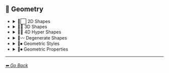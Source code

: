 ## 💠 Geometry

- <details><summary>💠⬜ 2D Shapes</summary><p>

    | Keyword        | Example      |
    | ------------- |:-------------:|
	|Point| <img src="https://github.com/willwulfken/MidJourney-Styles-and-Keywords/blob/main/Images/MidJourney%20Styles%20(sphere)/Geometry/sphere_Point.png?raw=true" width="256" /> |
	|Dot| <img src="https://github.com/willwulfken/MidJourney-Styles-and-Keywords/blob/main/Images/MidJourney%20Styles%20(sphere)/Geometry/sphere_Dot.png?raw=true" width="256" /> |
	|Line| <img src="https://github.com/willwulfken/MidJourney-Styles-and-Keywords/blob/main/Images/MidJourney%20Styles%20(sphere)/Geometry/sphere_Line.png?raw=true" width="256" /> |
	|Curve| <img src="https://github.com/willwulfken/MidJourney-Styles-and-Keywords/blob/main/Images/MidJourney%20Styles%20(sphere)/Geometry/sphere_Curve.png?raw=true" width="256" /> |
	|Bezier Curve| <img src="https://github.com/willwulfken/MidJourney-Styles-and-Keywords/blob/main/Images/MidJourney%20Styles%20(sphere)/Geometry/sphere_BezierCurve.png?raw=true" width="256" /> |
	|Triangle| <img src="https://github.com/willwulfken/MidJourney-Styles-and-Keywords/blob/main/Images/MidJourney%20Styles%20(sphere)/Geometry/sphere_Triangle.png?raw=true" width="256" /> |
	|Square| <img src="https://github.com/willwulfken/MidJourney-Styles-and-Keywords/blob/main/Images/MidJourney%20Styles%20(sphere)/Geometry/sphere_Square.png?raw=true" width="256" /> |
	|Pentagon| <img src="https://github.com/willwulfken/MidJourney-Styles-and-Keywords/blob/main/Images/MidJourney%20Styles%20(sphere)/Geometry/sphere_Pentagon.png?raw=true" width="256" /> |
	|Hexagon| <img src="https://github.com/willwulfken/MidJourney-Styles-and-Keywords/blob/main/Images/MidJourney%20Styles%20(sphere)/Geometry/sphere_Hexagon.png?raw=true" width="256" /> |
	|Hexagonal| <img src="https://github.com/willwulfken/MidJourney-Styles-and-Keywords/blob/main/Images/MidJourney%20Styles%20(sphere)/Geometry/sphere_Hexagonal.png?raw=true" width="256" /> |
	|Heptagon| <img src="https://github.com/willwulfken/MidJourney-Styles-and-Keywords/blob/main/Images/MidJourney%20Styles%20(sphere)/Geometry/sphere_Heptagon.png?raw=true" width="256" /> |
	|Octagon| <img src="https://github.com/willwulfken/MidJourney-Styles-and-Keywords/blob/main/Images/MidJourney%20Styles%20(sphere)/Geometry/sphere_Octagon.png?raw=true" width="256" /> |
	|Nonagon| <img src="https://github.com/willwulfken/MidJourney-Styles-and-Keywords/blob/main/Images/MidJourney%20Styles%20(sphere)/Geometry/sphere_Nonagon.png?raw=true" width="256" /> |
	|Decagon| <img src="https://github.com/willwulfken/MidJourney-Styles-and-Keywords/blob/main/Images/MidJourney%20Styles%20(sphere)/Geometry/sphere_Decagon.png?raw=true" width="256" /> |
	|Rectangle| <img src="https://github.com/willwulfken/MidJourney-Styles-and-Keywords/blob/main/Images/MidJourney%20Styles%20(sphere)/Geometry/sphere_Rectangle.png?raw=true" width="256" /> |
	|Rectangular| <img src="https://github.com/willwulfken/MidJourney-Styles-and-Keywords/blob/main/Images/MidJourney%20Styles%20(sphere)/Geometry/sphere_Rectangular.png?raw=true" width="256" /> |
	|Parallelogram| <img src="https://github.com/willwulfken/MidJourney-Styles-and-Keywords/blob/main/Images/MidJourney%20Styles%20(sphere)/Geometry/sphere_Parallelogram.png?raw=true" width="256" /> |
	|Rhombus| <img src="https://github.com/willwulfken/MidJourney-Styles-and-Keywords/blob/main/Images/MidJourney%20Styles%20(sphere)/Geometry/sphere_Rhombus.png?raw=true" width="256" /> |
	|Star| <img src="https://github.com/willwulfken/MidJourney-Styles-and-Keywords/blob/main/Images/MidJourney%20Styles%20(sphere)/Geometry/sphere_Star.png?raw=true" width="256" /> |
	|Heart| <img src="https://github.com/willwulfken/MidJourney-Styles-and-Keywords/blob/main/Images/MidJourney%20Styles%20(sphere)/Geometry/sphere_Heart.png?raw=true" width="256" /> |
	|Spirangle| <img src="https://github.com/willwulfken/MidJourney-Styles-and-Keywords/blob/main/Images/MidJourney%20Styles%20(sphere)/Geometry/sphere_Spirangle.png?raw=true" width="256" /> |

    </p></details>


- <details><summary>💠🧊 3D Shapes</summary><p>

    | Keyword        | Example      |
    | ------------- |:-------------:|
	|Cube| <img src="https://github.com/willwulfken/MidJourney-Styles-and-Keywords/blob/main/Images/MidJourney%20Styles%20(sphere)/Geometry/sphere_Cube.png?raw=true" width="256" /> |
	|Cuboid| <img src="https://github.com/willwulfken/MidJourney-Styles-and-Keywords/blob/main/Images/MidJourney%20Styles%20(sphere)/Geometry/sphere_Cuboid.png?raw=true" width="256" /> |
	|Sphere| <img src="https://github.com/willwulfken/MidJourney-Styles-and-Keywords/blob/main/Images/MidJourney%20Styles%20(sphere)/Geometry/sphere_Sphere.png?raw=true" width="256" /> |
	|Cone| <img src="https://github.com/willwulfken/MidJourney-Styles-and-Keywords/blob/main/Images/MidJourney%20Styles%20(sphere)/Geometry/sphere_Cone.png?raw=true" width="256" /> |
	|Cylinder| <img src="https://github.com/willwulfken/MidJourney-Styles-and-Keywords/blob/main/Images/MidJourney%20Styles%20(sphere)/Geometry/sphere_Cylinder.png?raw=true" width="256" /> |
	|Pyramid| <img src="https://github.com/willwulfken/MidJourney-Styles-and-Keywords/blob/main/Images/MidJourney%20Styles%20(sphere)/Geometry/sphere_Pyramid.png?raw=true" width="256" /> |
	|Torus| <img src="https://github.com/willwulfken/MidJourney-Styles-and-Keywords/blob/main/Images/MidJourney%20Styles%20(sphere)/Geometry/sphere_Torus.png?raw=true" width="256" /> |
	|Rectangular Prism| <img src="https://github.com/willwulfken/MidJourney-Styles-and-Keywords/blob/main/Images/MidJourney%20Styles%20(sphere)/Geometry/sphere_RectangularPrism.png?raw=true" width="256" /> |
	|Star Prism| <img src="https://github.com/willwulfken/MidJourney-Styles-and-Keywords/blob/main/Images/MidJourney%20Styles%20(sphere)/Geometry/sphere_StarPrism.png?raw=true" width="256" /> |
	|Wedge| <img src="https://github.com/willwulfken/MidJourney-Styles-and-Keywords/blob/main/Images/MidJourney%20Styles%20(sphere)/Geometry/sphere_Wedge.png?raw=true" width="256" /> |
	|Zonohedron| <img src="https://github.com/willwulfken/MidJourney-Styles-and-Keywords/blob/main/Images/MidJourney%20Styles%20(sphere)/Geometry/sphere_Zonohedron.png?raw=true" width="256" /> |
	|Tetrahedron| <img src="https://github.com/willwulfken/MidJourney-Styles-and-Keywords/blob/main/Images/MidJourney%20Styles%20(sphere)/Geometry/sphere_Tetrahedron.png?raw=true" width="256" /> |
	|Octahedron| <img src="https://github.com/willwulfken/MidJourney-Styles-and-Keywords/blob/main/Images/MidJourney%20Styles%20(sphere)/Geometry/sphere_Octahedron.png?raw=true" width="256" /> |
	|Dodecahedron| <img src="https://github.com/willwulfken/MidJourney-Styles-and-Keywords/blob/main/Images/MidJourney%20Styles%20(sphere)/Geometry/sphere_Dodecahedron.png?raw=true" width="256" /> |
	|Icosahedron| <img src="https://github.com/willwulfken/MidJourney-Styles-and-Keywords/blob/main/Images/MidJourney%20Styles%20(sphere)/Geometry/sphere_Icosahedron.png?raw=true" width="256" /> |
	|Kepler–Poinsot Polyhedra| <img src="https://github.com/willwulfken/MidJourney-Styles-and-Keywords/blob/main/Images/MidJourney%20Styles%20(sphere)/Geometry/sphere_KeplerPoinsotPolyhedra.png?raw=true" width="256" /> |
	|Cuboctahedron| <img src="https://github.com/willwulfken/MidJourney-Styles-and-Keywords/blob/main/Images/MidJourney%20Styles%20(sphere)/Geometry/sphere_Cuboctahedron.png?raw=true" width="256" /> |
	|Rhombicuboctahedron| <img src="https://github.com/willwulfken/MidJourney-Styles-and-Keywords/blob/main/Images/MidJourney%20Styles%20(sphere)/Geometry/sphere_Rhombicuboctahedron.png?raw=true" width="256" /> |
	|Icosidodecahedron| <img src="https://github.com/willwulfken/MidJourney-Styles-and-Keywords/blob/main/Images/MidJourney%20Styles%20(sphere)/Geometry/sphere_Icosidodecahedron.png?raw=true" width="256" /> |
	|Rhombicosidodecahedron| <img src="https://github.com/willwulfken/MidJourney-Styles-and-Keywords/blob/main/Images/MidJourney%20Styles%20(sphere)/Geometry/sphere_Rhombicosidodecahedron.png?raw=true" width="256" /> |
	|Trapezohedron| <img src="https://github.com/willwulfken/MidJourney-Styles-and-Keywords/blob/main/Images/MidJourney%20Styles%20(sphere)/Geometry/sphere_Trapezohedron.png?raw=true" width="256" /> |
	|Cupola| <img src="https://github.com/willwulfken/MidJourney-Styles-and-Keywords/blob/main/Images/MidJourney%20Styles%20(sphere)/Geometry/sphere_Cupola.png?raw=true" width="256" /> |
	|Anticupola| <img src="https://github.com/willwulfken/MidJourney-Styles-and-Keywords/blob/main/Images/MidJourney%20Styles%20(sphere)/Geometry/sphere_Anticupola.png?raw=true" width="256" /> |
	|Hypercupolae| <img src="https://github.com/willwulfken/MidJourney-Styles-and-Keywords/blob/main/Images/MidJourney%20Styles%20(sphere)/Geometry/sphere_Hypercupolae.png?raw=true" width="256" /> |
	|Bicupola| <img src="https://github.com/willwulfken/MidJourney-Styles-and-Keywords/blob/main/Images/MidJourney%20Styles%20(sphere)/Geometry/sphere_Bicupola.png?raw=true" width="256" /> |
	|Frustum| <img src="https://github.com/willwulfken/MidJourney-Styles-and-Keywords/blob/main/Images/MidJourney%20Styles%20(sphere)/Geometry/sphere_Frustum.png?raw=true" width="256" /> |
	|Bifrustum| <img src="https://github.com/willwulfken/MidJourney-Styles-and-Keywords/blob/main/Images/MidJourney%20Styles%20(sphere)/Geometry/sphere_Bifrustum.png?raw=true" width="256" /> |
	|Rotunda| <img src="https://github.com/willwulfken/MidJourney-Styles-and-Keywords/blob/main/Images/MidJourney%20Styles%20(sphere)/Geometry/sphere_Rotunda.png?raw=true" width="256" /> |
	|Birotunda| <img src="https://github.com/willwulfken/MidJourney-Styles-and-Keywords/blob/main/Images/MidJourney%20Styles%20(sphere)/Geometry/sphere_Birotunda.png?raw=true" width="256" /> |
	|Prismatoid| <img src="https://github.com/willwulfken/MidJourney-Styles-and-Keywords/blob/main/Images/MidJourney%20Styles%20(sphere)/Geometry/sphere_Prismatoid.png?raw=true" width="256" /> |
	|Scutoid| <img src="https://github.com/willwulfken/MidJourney-Styles-and-Keywords/blob/main/Images/MidJourney%20Styles%20(sphere)/Geometry/sphere_Scutoid.png?raw=true" width="256" /> |
	|Bipyramid| <img src="https://github.com/willwulfken/MidJourney-Styles-and-Keywords/blob/main/Images/MidJourney%20Styles%20(sphere)/Geometry/sphere_Bipyramid.png?raw=true" width="256" /> |
	|Star Bipyramid| <img src="https://github.com/willwulfken/MidJourney-Styles-and-Keywords/blob/main/Images/MidJourney%20Styles%20(sphere)/Geometry/sphere_StarBipyramid.png?raw=true" width="256" /> |
	|Antiprism| <img src="https://github.com/willwulfken/MidJourney-Styles-and-Keywords/blob/main/Images/MidJourney%20Styles%20(sphere)/Geometry/sphere_Antiprism.png?raw=true" width="256" /> |
	|Anti-Prism| <img src="https://github.com/willwulfken/MidJourney-Styles-and-Keywords/blob/main/Images/MidJourney%20Styles%20(sphere)/Geometry/sphere_Anti-Prism.png?raw=true" width="256" /> |
	|Trapezohedra| <img src="https://github.com/willwulfken/MidJourney-Styles-and-Keywords/blob/main/Images/MidJourney%20Styles%20(sphere)/Geometry/sphere_Trapezohedra.png?raw=true" width="256" /> |
	|Star Trapezohedron| <img src="https://github.com/willwulfken/MidJourney-Styles-and-Keywords/blob/main/Images/MidJourney%20Styles%20(sphere)/Geometry/sphere_StarTrapezohedron.png?raw=true" width="256" /> |
	|Spherical polyhedron| <img src="https://github.com/willwulfken/MidJourney-Styles-and-Keywords/blob/main/Images/MidJourney%20Styles%20(sphere)/Geometry/sphere_Sphericalpolyhedron.png?raw=true" width="256" /> |
	|Mobius strip| <img src="https://github.com/willwulfken/MidJourney-Styles-and-Keywords/blob/main/Images/MidJourney%20Styles%20(sphere)/Geometry/sphere_Mobiusstrip.png?raw=true" width="256" /> |
	|Hexaflexagon| <img src="https://github.com/willwulfken/MidJourney-Styles-and-Keywords/blob/main/Images/MidJourney%20Styles%20(sphere)/Geometry/sphere_Hexaflexagon.png?raw=true" width="256" /> |
	|Miura fold| <img src="https://github.com/willwulfken/MidJourney-Styles-and-Keywords/blob/main/Images/MidJourney%20Styles%20(sphere)/Geometry/sphere_Miurafold.png?raw=true" width="256" /> |

    </p></details>


- <details><summary>💠🔲 4D Hyper Shapes</summary><p>

    | Keyword        | Example      |
    | ------------- |:-------------:|
	|Hypercube| <img src="https://github.com/willwulfken/MidJourney-Styles-and-Keywords/blob/main/Images/MidJourney%20Styles%20(sphere)/Geometry/sphere_Hypercube.png?raw=true" width="256" /> |
	|Hyperprism| <img src="https://github.com/willwulfken/MidJourney-Styles-and-Keywords/blob/main/Images/MidJourney%20Styles%20(sphere)/Geometry/sphere_Hyperprism.png?raw=true" width="256" /> |
	|Hyperpyramid| <img src="https://github.com/willwulfken/MidJourney-Styles-and-Keywords/blob/main/Images/MidJourney%20Styles%20(sphere)/Geometry/sphere_Hyperpyramid.png?raw=true" width="256" /> |
	|Hypertorus| <img src="https://github.com/willwulfken/MidJourney-Styles-and-Keywords/blob/main/Images/MidJourney%20Styles%20(sphere)/Geometry/sphere_Hypertorus.png?raw=true" width="256" /> |
	|Hypersphere| <img src="https://github.com/willwulfken/MidJourney-Styles-and-Keywords/blob/main/Images/MidJourney%20Styles%20(sphere)/Geometry/sphere_Hypersphere.png?raw=true" width="256" /> |
	|Hypercone| <img src="https://github.com/willwulfken/MidJourney-Styles-and-Keywords/blob/main/Images/MidJourney%20Styles%20(sphere)/Geometry/sphere_Hypercone.png?raw=true" width="256" /> |
	|Hypercylinder| <img src="https://github.com/willwulfken/MidJourney-Styles-and-Keywords/blob/main/Images/MidJourney%20Styles%20(sphere)/Geometry/sphere_Hypercylinder.png?raw=true" width="256" /> |
	|Hyperzonohedron| <img src="https://github.com/willwulfken/MidJourney-Styles-and-Keywords/blob/main/Images/MidJourney%20Styles%20(sphere)/Geometry/sphere_Hyperzonohedron.png?raw=true" width="256" /> |
	|Hypertetrahedron| <img src="https://github.com/willwulfken/MidJourney-Styles-and-Keywords/blob/main/Images/MidJourney%20Styles%20(sphere)/Geometry/sphere_Hypertetrahedron.png?raw=true" width="256" /> |
	|Hyperoctahedron| <img src="https://github.com/willwulfken/MidJourney-Styles-and-Keywords/blob/main/Images/MidJourney%20Styles%20(sphere)/Geometry/sphere_Hyperoctahedron.png?raw=true" width="256" /> |
	|Hyperdodecahedron| <img src="https://github.com/willwulfken/MidJourney-Styles-and-Keywords/blob/main/Images/MidJourney%20Styles%20(sphere)/Geometry/sphere_Hyperdodecahedron.png?raw=true" width="256" /> |
	|Hypericosahedron| <img src="https://github.com/willwulfken/MidJourney-Styles-and-Keywords/blob/main/Images/MidJourney%20Styles%20(sphere)/Geometry/sphere_Hypericosahedron.png?raw=true" width="256" /> |
	|Flexible Polyhedron| <img src="https://github.com/willwulfken/MidJourney-Styles-and-Keywords/blob/main/Images/MidJourney%20Styles%20(sphere)/Geometry/sphere_FlexiblePolyhedron.png?raw=true" width="256" /> |
	|Klein bottle| <img src="https://github.com/willwulfken/MidJourney-Styles-and-Keywords/blob/main/Images/MidJourney%20Styles%20(sphere)/Geometry/sphere_Kleinbottle.png?raw=true" width="256" /> |

    </p></details>


- <details><summary>💠〰 Degenerate Shapes</summary><p>

    | Keyword        | Example      |
    | ------------- |:-------------:|
	|Monogon| <img src="https://github.com/willwulfken/MidJourney-Styles-and-Keywords/blob/main/Images/MidJourney%20Styles%20(sphere)/Geometry/sphere_Monogon.png?raw=true" width="256" /> |
	|Digon| <img src="https://github.com/willwulfken/MidJourney-Styles-and-Keywords/blob/main/Images/MidJourney%20Styles%20(sphere)/Geometry/sphere_Digon.png?raw=true" width="256" /> |

    </p></details>


- <details><summary>💠⏹ Geometric Styles</summary><p>

    | Keyword        | Example      |
    | ------------- |:-------------:|
	|Geometric| <img src="https://github.com/willwulfken/MidJourney-Styles-and-Keywords/blob/main/Images/MidJourney%20Styles%20(sphere)/Geometry/sphere_Geometric.png?raw=true" width="256" /> |
	|Non-Euclidian| <img src="https://github.com/willwulfken/MidJourney-Styles-and-Keywords-Reference/blob/main/Images/MidJourney%20Styles%20(sphere)/sphere_Non-Euclidian.png?raw=true" width="256" /> |
	|Poly| <img src="https://github.com/willwulfken/MidJourney-Styles-and-Keywords/blob/main/Images/MidJourney%20Styles%20(sphere)/Geometry/sphere_Poly.png?raw=true" width="256" /> |
	|Polygon| <img src="https://github.com/willwulfken/MidJourney-Styles-and-Keywords/blob/main/Images/MidJourney%20Styles%20(sphere)/Geometry/sphere_Polygon.png?raw=true" width="256" /> |
	|Polygonal| <img src="https://github.com/willwulfken/MidJourney-Styles-and-Keywords/blob/main/Images/MidJourney%20Styles%20(sphere)/Geometry/sphere_Polygonal.png?raw=true" width="256" /> |
	|Polyhedron| <img src="https://github.com/willwulfken/MidJourney-Styles-and-Keywords/blob/main/Images/MidJourney%20Styles%20(sphere)/Geometry/sphere_Polyhedron.png?raw=true" width="256" /> |
	|Polyhedral| <img src="https://github.com/willwulfken/MidJourney-Styles-and-Keywords/blob/main/Images/MidJourney%20Styles%20(sphere)/Geometry/sphere_Polyhedral.png?raw=true" width="256" /> |
	|Platonic Solids| <img src="https://github.com/willwulfken/MidJourney-Styles-and-Keywords/blob/main/Images/MidJourney%20Styles%20(sphere)/Geometry/sphere_PlatonicSolids.png?raw=true" width="256" /> |
	|Archimedean Solids| <img src="https://github.com/willwulfken/MidJourney-Styles-and-Keywords/blob/main/Images/MidJourney%20Styles%20(sphere)/Geometry/sphere_ArchimedeanSolids.png?raw=true" width="256" /> |
	|Catalan solids| <img src="https://github.com/willwulfken/MidJourney-Styles-and-Keywords/blob/main/Images/MidJourney%20Styles%20(sphere)/Geometry/sphere_CatalanSolids.png?raw=true" width="256" /> |

    </p></details>


- <details><summary>💠⏺ Geometric Properties</summary><p>

    | Keyword        | Example      |
    | ------------- |:-------------:|
	|Vertex| <img src="https://github.com/willwulfken/MidJourney-Styles-and-Keywords/blob/main/Images/MidJourney%20Styles%20(sphere)/Geometry/sphere_Vertex.png?raw=true" width="256" /> |
	|Edge| <img src="https://github.com/willwulfken/MidJourney-Styles-and-Keywords/blob/main/Images/MidJourney%20Styles%20(sphere)/Geometry/sphere_Edge.png?raw=true" width="256" /> |
	|Surface| <img src="https://github.com/willwulfken/MidJourney-Styles-and-Keywords/blob/main/Images/MidJourney%20Styles%20(sphere)/Geometry/sphere_Surface.png?raw=true" width="256" /> |
	|Interior| <img src="https://github.com/willwulfken/MidJourney-Styles-and-Keywords/blob/main/Images/MidJourney%20Styles%20(sphere)/Geometry/sphere_Interior.png?raw=true" width="256" /> |
	|Exterior| <img src="https://github.com/willwulfken/MidJourney-Styles-and-Keywords/blob/main/Images/MidJourney%20Styles%20(sphere)/Geometry/sphere_Exterior.png?raw=true" width="256" /> |
	|Convex| <img src="https://github.com/willwulfken/MidJourney-Styles-and-Keywords/blob/main/Images/MidJourney%20Styles%20(sphere)/Geometry/sphere_Convex.png?raw=true" width="256" /> |
	|Concave| <img src="https://github.com/willwulfken/MidJourney-Styles-and-Keywords/blob/main/Images/MidJourney%20Styles%20(sphere)/Geometry/sphere_Concave.png?raw=true" width="256" /> |
	|Equiangular| <img src="https://github.com/willwulfken/MidJourney-Styles-and-Keywords/blob/main/Images/MidJourney%20Styles%20(sphere)/Geometry/sphere_Equiangular.png?raw=true" width="256" /> |
	|Equilateral| <img src="https://github.com/willwulfken/MidJourney-Styles-and-Keywords/blob/main/Images/MidJourney%20Styles%20(sphere)/Geometry/sphere_Equilateral.png?raw=true" width="256" /> |
	|Cyclic| <img src="https://github.com/willwulfken/MidJourney-Styles-and-Keywords/blob/main/Images/MidJourney%20Styles%20(sphere)/Geometry/sphere_Cyclic.png?raw=true" width="256" /> |
	|Tangential| <img src="https://github.com/willwulfken/MidJourney-Styles-and-Keywords/blob/main/Images/MidJourney%20Styles%20(sphere)/Geometry/sphere_Tangential.png?raw=true" width="256" /> |
	|Rectilinear| <img src="https://github.com/willwulfken/MidJourney-Styles-and-Keywords/blob/main/Images/MidJourney%20Styles%20(sphere)/Geometry/sphere_Rectilinear.png?raw=true" width="256" /> |
	|Traverse| <img src="https://github.com/willwulfken/MidJourney-Styles-and-Keywords/blob/main/Images/MidJourney%20Styles%20(sphere)/Geometry/sphere_Traverse.png?raw=true" width="256" /> |
	|Quasi| <img src="https://github.com/willwulfken/MidJourney-Styles-and-Keywords/blob/main/Images/MidJourney%20Styles%20(sphere)/Geometry/sphere_Quasi.png?raw=true" width="256" /> |
	|Quasi-Regular| <img src="https://github.com/willwulfken/MidJourney-Styles-and-Keywords/blob/main/Images/MidJourney%20Styles%20(sphere)/Geometry/sphere_Quasi-Regular.png?raw=true" width="256" /> |
	|Uniform| <img src="https://github.com/willwulfken/MidJourney-Styles-and-Keywords/blob/main/Images/MidJourney%20Styles%20(sphere)/Geometry/sphere_Uniform.png?raw=true" width="256" /> |
	|Isogonal| <img src="https://github.com/willwulfken/MidJourney-Styles-and-Keywords/blob/main/Images/MidJourney%20Styles%20(sphere)/Geometry/sphere_Isogonal.png?raw=true" width="256" /> |
	|Isotoxal| <img src="https://github.com/willwulfken/MidJourney-Styles-and-Keywords/blob/main/Images/MidJourney%20Styles%20(sphere)/Geometry/sphere_Isotoxal.png?raw=true" width="256" /> |
	|Isohedral| <img src="https://github.com/willwulfken/MidJourney-Styles-and-Keywords/blob/main/Images/MidJourney%20Styles%20(sphere)/Geometry/sphere_Isohedral.png?raw=true" width="256" /> |
	|Stellation| <img src="https://github.com/willwulfken/MidJourney-Styles-and-Keywords/blob/main/Images/MidJourney%20Styles%20(sphere)/Geometry/sphere_Stellation.png?raw=true" width="256" /> |
	|Ehrhart Polynomial| <img src="https://github.com/willwulfken/MidJourney-Styles-and-Keywords/blob/main/Images/MidJourney%20Styles%20(sphere)/Geometry/sphere_EhrhartPolynomial.png?raw=true" width="256" /> |
	|Ideal polyhedron| <img src="https://github.com/willwulfken/MidJourney-Styles-and-Keywords/blob/main/Images/MidJourney%20Styles%20(sphere)/Geometry/sphere_IdealPolyhedron.png?raw=true" width="256" /> |
	|Polytope| <img src="https://github.com/willwulfken/MidJourney-Styles-and-Keywords/blob/main/Images/MidJourney%20Styles%20(sphere)/Geometry/sphere_Polytope.png?raw=true" width="256" /> |

    </p></details>

---
###### [⬅ Go Back](https://github.com/willwulfken/MidJourney-Styles-and-Keywords/blob/main/README.md)